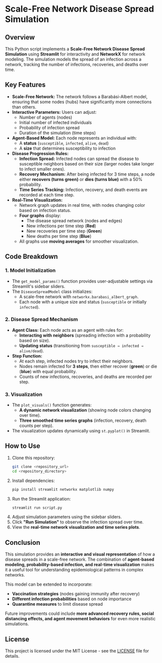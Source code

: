 # Scale-Free Network Disease Spread Simulation

## Overview
This Python script implements a **Scale-Free Network Disease Spread Simulation** using **Streamlit** for interactivity and **NetworkX** for network modeling. The simulation models the spread of an infection across a network, tracking the number of infections, recoveries, and deaths over time.

## Key Features
- **Scale-Free Network:** The network follows a Barabási-Albert model, ensuring that some nodes (hubs) have significantly more connections than others.
- **Interactive Parameters:** Users can adjust:
  - Number of agents (nodes)
  - Initial number of infected individuals
  - Probability of infection spread
  - Duration of the simulation (time steps)
- **Agent-Based Model:** Each node represents an individual with:
  - A **status** (`susceptible`, `infected`, `alive`, `dead`)
  - A **size** that determines susceptibility to infection
- **Disease Progression Rules:**
  - **Infection Spread:** Infected nodes can spread the disease to susceptible neighbors based on their size (larger nodes take longer to infect smaller ones).
  - **Recovery Mechanism:** After being infected for 3 time steps, a node either **recovers (turns green)** or **dies (turns blue)** with a 50% probability.
  - **Time Series Tracking:** Infection, recovery, and death events are recorded at each time step.
- **Real-Time Visualization:**
  - Network graph updates in real time, with nodes changing color based on infection status.
  - **Four graphs** display:
    - The disease spread network (nodes and edges)
    - New infections per time step (**Red**)
    - New recoveries per time step (**Green**)
    - New deaths per time step (**Blue**)
  - All graphs use **moving averages** for smoother visualization.

## Code Breakdown
### 1. Model Initialization
- The `get_model_params()` function provides user-adjustable settings via Streamlit's sidebar sliders.
- The `DiseaseSpreadModel` class initializes:
  - A scale-free network with `networkx.barabasi_albert_graph`.
  - Each node with a unique size and status (`susceptible` or initially `infected`).

### 2. Disease Spread Mechanism
- **Agent Class:** Each node acts as an agent with rules for:
  - **Interacting with neighbors** (spreading infection with a probability based on size).
  - **Updating status** (transitioning from `susceptible → infected → alive/dead`).
- **Step Function:**
  - At each step, infected nodes try to infect their neighbors.
  - Nodes remain infected for **3 steps**, then either recover (**green**) or die (**blue**) with equal probability.
  - Counts of new infections, recoveries, and deaths are recorded per step.

### 3. Visualization
- The `plot_visuals()` function generates:
  - **A dynamic network visualization** (showing node colors changing over time).
  - **Three smoothed time series graphs** (infection, recovery, death counts per step).
- The visualization updates dynamically using `st.pyplot()` in Streamlit.

## How to Use
1. Clone this repository:
   ```bash
   git clone <repository_url>
   cd <repository_directory>
   ```
2. Install dependencies:
   ```bash
   pip install streamlit networkx matplotlib numpy
   ```
3. Run the Streamlit application:
   ```bash
   streamlit run script.py
   ```
4. Adjust simulation parameters using the sidebar sliders.
5. Click **"Run Simulation"** to observe the infection spread over time.
6. View the **real-time network visualization and time series plots**.

## Conclusion
This simulation provides an **interactive and visual representation** of how a disease spreads in a scale-free network. The combination of **agent-based modeling, probability-based infection, and real-time visualization** makes it a useful tool for understanding epidemiological patterns in complex networks.

This model can be extended to incorporate:
- **Vaccination strategies** (nodes gaining immunity after recovery)
- **Different infection probabilities** based on node importance
- **Quarantine measures** to limit disease spread

Future improvements could include **more advanced recovery rules, social distancing effects, and agent movement behaviors** for even more realistic simulations.

## License
This project is licensed under the MIT License - see the [LICENSE](LICENSE) file for details.


